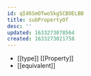 ```yaml
---
id: qId6SmOTwo5kg5CBOELBB
title: subPropertyOf
desc: ''
updated: 1633273078564
created: 1633273021758
---
```


- [[type]] [[Property]]
- [[equivalent]] 
